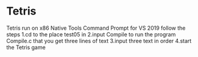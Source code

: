 # Tetris
Tetris
run on x86 Native Tools Command Prompt for VS 2019
follow the steps
1.cd to the place test05 in
2.input Compile to run the program Compile.c that you get three lines of text
3.input three text in order
4.start the Tetris game
